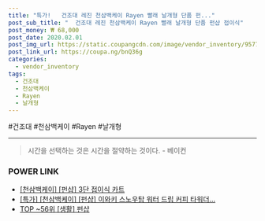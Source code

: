 ```yaml
--- 
title: "특가!   건조대 레진 천삼백케이 Rayen 빨래 날개형 단품 펀..." 
post_sub_title: "  건조대 레진 천삼백케이 Rayen 빨래 날개형 단품 펀샵 접이식" 
post_money: ₩ 68,000 
post_date: 2020.02.01 
post_img_url: https://static.coupangcdn.com/image/vendor_inventory/9577/1d278a4d0192752e269a674a7d149d376e31c369cfe8b705e336d69a358a.jpg 
post_link_url: https://coupa.ng/bnQ36g 
categories: 
  - vendor_inventory 
tags: 
  - 건조대 
  - 천삼백케이 
  - Rayen 
  - 날개형 
--- 
```

  #건조대 #천삼백케이 #Rayen #날개형 
<hr> 

> 시간을 선택하는 것은 시간을 절약하는 것이다. - 베이컨 


### POWER LINK

* <a href="https://blog.naver.com/fasyy4321/221792074023" target="_blank">[천삼백케이] [펀샵] 3단 접이식 카트</a>
* <a href="https://blog.naver.com/sakai111/221792121829" target="_blank">[특가] [천삼백케이] [펀샵] 이와키 스노우탑 워터 드립 커피 타워더...</a>
* <a href="https://blog.naver.com/an0733/221792017754" target="_blank"> TOP ~56위 [생활] 펀샵</a>
